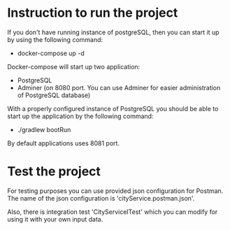 # Instruction to run the project
If you don't have running instance of postgreSQL, then you can start it up by using the following command:

* docker-compose up -d

Docker-compose will start up two application:

* PostgreSQL
* Adminer (on 8080 port. You can use Adminer for easier administration of PostgreSQL database)

With a properly configured instance of PostgreSQL you should be able to start up the application by the following command:
* ./gradlew bootRun

By default applications uses 8081 port.

# Test the project
For testing purposes you can use provided json configuration for Postman.
The name of the json configuration is 'cityService.postman.json'.

Also, there is integration test 'CityServiceITest' which you can modify for using it with your own input data.
